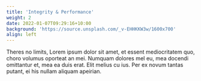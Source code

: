 ```yaml
---
title: 'Integrity & Performance'
weight: 2
date: 2022-01-07T09:29:16+10:00
background: 'https://source.unsplash.com/_v-EHHKKW3w/1600x700'
align: left
---
```


Theres no limits, Lorem ipsum dolor sit amet, et essent mediocritatem quo, choro volumus oporteat an mei. Numquam dolores mel eu, mea docendi omittantur et, mea ea duis erat. Elit melius cu ius. Per ex novum tantas putant, ei his nullam aliquam apeirian.

